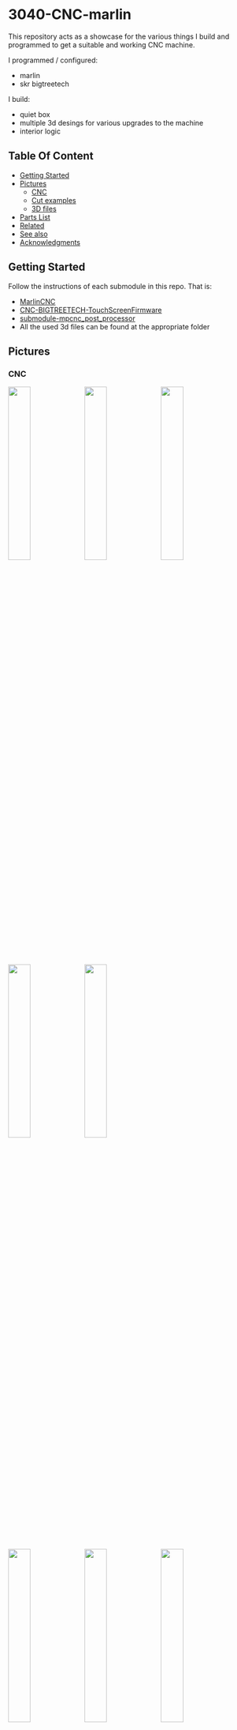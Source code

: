 # 3040-CNC-marlin
This repository acts as a showcase for the various things I build and programmed to get a suitable and working CNC machine.

I programmed / configured:
- marlin
- skr bigtreetech

I build:
- quiet box
- multiple 3d desings for various upgrades to the machine
- interior logic


## Table Of Content

- [Getting Started](#getting-started)
- [Pictures](#pictures)
    - [CNC](#cnc)
    - [Cut examples](#cut-examples)
    - [3D files](#3d-files)
- [Parts List](#parts-list)
- [Related](#related)
- [See also](#see-also)
- [Acknowledgments](#acknowledgments)

## Getting Started

Follow the instructions of each submodule in this repo. That is:
* [MarlinCNC](https://github.com/thob97/MarlinCNC) 
* [CNC-BIGTREETECH-TouchScreenFirmware ](https://github.com/thob97/CNC-BIGTREETECH-TouchScreenFirmware)
* [submodule-mpcnc_post_processor](https://github.com/thob97/submodule-mpcnc_post_processor)
* All the used 3d files can be found at the appropriate folder

## Pictures

### CNC
<p float="left">
    <img src="./pictures/0_1.jpeg"  width="30%" height="30%">
    <img src="./pictures/0_2.jpeg"  width="30%" height="30%">
    <img src="./pictures/0_3.jpeg"  width="30%" height="30%">
    <img src="./pictures/0_4.jpeg"  width="30%" height="30%">
    <img src="./pictures/0_5.jpeg"  width="30%" height="30%">
</p>
<p float="left">
    <img src="./pictures/1_1.jpeg"  width="30%" height="30%">
    <img src="./pictures/1_2.jpeg"  width="30%" height="30%">
    <img src="./pictures/1_3.jpeg"  width="30%" height="30%">
    <img src="./pictures/1_4.jpeg"  width="30%" height="30%">
    <img src="./pictures/1_5.jpeg"  width="30%" height="30%">
    <img src="./pictures/1_6.jpeg"  width="30%" height="30%">
    <img src="./pictures/1_7.jpeg"  width="30%" height="30%">
</p>
<p float="left">
    <img src="./pictures/2_1.jpeg"  width="30%" height="30%">
    <img src="./pictures/2_2.jpeg"  width="30%" height="30%">
    <img src="./pictures/2_3.jpeg"  width="30%" height="30%">
    <img src="./pictures/2_4.jpeg"  width="30%" height="30%">
    <img src="./pictures/2_5.jpeg"  width="30%" height="30%">
    <img src="./pictures/2_6.jpeg"  width="30%" height="30%">
    <img src="./pictures/2_7.jpeg"  width="30%" height="30%">
    <img src="./pictures/2_8.jpeg"  width="30%" height="30%">
</p>
<p float="left">
    <img src="./pictures/3_1.jpeg"  width="30%" height="30%">
    <img src="./pictures/3_2.jpeg"  width="30%" height="30%">
    <img src="./pictures/3_3.jpeg"  width="30%" height="30%">
    <img src="./pictures/3_4.jpeg"  width="30%" height="30%">
</p>


### Cut examples
<p float="left">
    <img src="./pictures/4_1.jpeg"  width="30%" height="30%">
</p>
<p float="left">
    <img src="./pictures/5_1.JPG"  width="30%" height="30%">
    <img src="./pictures/5_2.JPG"  width="30%" height="30%">
    <img src="./pictures/5_3.JPG"  width="30%" height="30%">
    <img src="./pictures/5_4.JPG"  width="30%" height="30%">
</p>
<p float="left">
    <img src="./pictures/6_1.JPG"  width="30%" height="30%">
    <img src="./pictures/6_2.JPG"  width="30%" height="30%">
    <img src="./pictures/6_3.JPG"  width="30%" height="30%">
</p>
<p float="left">
    <img src="./pictures/7_1.jpg"  width="30%" height="30%">
    <img src="./pictures/7_2.jpg"  width="30%" height="30%">
    <img src="./pictures/7_3.jpg"  width="30%" height="30%">
</p>
<p float="left">
    <img src="./pictures/dog1.jpeg"  width="30%" height="25%">
    <img src="./pictures/dog2.jpeg"  width="30%" height="25%">
    <img src="./pictures/dog3.jpeg"  width="30%" height="25%">
</p>

### 3D files
<p float="left">
    <img src="./pictures/3d_pics/1.PNG"  width="30%" height="25%">
    <img src="./pictures/3d_pics/2.PNG"  width="30%" height="25%">
    <img src="./pictures/3d_pics/3.PNG"  width="30%" height="25%">
    <img src="./pictures/3d_pics/4.PNG"  width="30%" height="25%">
    <img src="./pictures/3d_pics/5.PNG"  width="30%" height="25%">
    <img src="./pictures/3d_pics/6.PNG"  width="30%" height="25%">
    <img src="./pictures/3d_pics/7.PNG"  width="30%" height="25%">
    <img src="./pictures/3d_pics/8.PNG"  width="30%" height="25%">
    <img src="./pictures/3d_pics/9.PNG"  width="30%" height="25%">
    <img src="./pictures/3d_pics/10.PNG"  width="30%" height="25%">
    <img src="./pictures/3d_pics/11.PNG"  width="30%" height="25%">
    <img src="./pictures/3d_pics/12.PNG"  width="30%" height="25%">
    <img src="./pictures/3d_pics/13.PNG"  width="30%" height="25%">
    <img src="./pictures/3d_pics/14.PNG"  width="30%" height="25%">
    <img src="./pictures/3d_pics/15.PNG"  width="30%" height="25%">
    <img src="./pictures/3d_pics/16.PNG"  width="30%" height="25%">
    <img src="./pictures/3d_pics/17.PNG"  width="30%" height="25%">
    <img src="./pictures/3d_pics/18.PNG"  width="30%" height="25%">
</p>


## Parts List
- Chinese 3040 CNC
- [TMC2208 Motor Drivers](https://www.amazon.de/-/en/gp/product/B07THJFXQP/ref=ppx_yo_dt_b_search_asin_title?ie=UTF8&psc=1)
- [SKR E3 DIP V1 32bit board & TFT35 V3.0 Screen](https://www.amazon.de/-/en/gp/product/B07ZKP1FB3/ref=ppx_yo_dt_b_search_asin_title?ie=UTF8&psc=1)
- [Spindel Controller](https://www.amazon.de/dp/B07Z94FZSQ?psc=1&ref=ppx_yo2ov_dt_b_product_details)
- [48V 300W Spindle](https://www.amazon.de/dp/B09N36KWRH?psc=1&ref=ppx_yo2ov_dt_b_product_details)
- [48V 480W Spindel & Motor Powersupply](https://www.amazon.de/-/en/gp/product/B084KYD2TL/ref=ppx_yo_dt_b_search_asin_title?ie=UTF8&psc=1)
- [24V 120W Board & LCD Powersupply](https://www.amazon.de/-/en/gp/product/B01D8FM3W6/ref=ppx_yo_dt_b_search_asin_title?ie=UTF8&psc=1)
- [Endstops / Switches](https://de.aliexpress.com/item/32970156247.html?spm=a2g0o.order_detail.order_detail_item.3.453b6368wVEAgS&gatewayAdapt=glo2deu)

## Related
## See also

## Acknowledgments

* https://github.com/MarlinFirmware/Marlin
* https://github.com/jeffeb3/BIGTREETECH-TouchScreenFirmware
* https://github.com/V1EngineeringInc/BIGTREETECH-TouchScreenFirmware
* https://github.com/bigtreetech/BIGTREETECH-TouchScreenFirmware
* https://github.com/flyfisher604/mpcnc_post_processor
